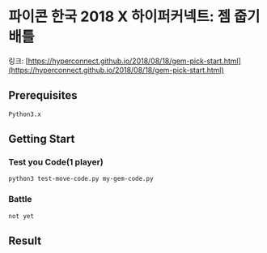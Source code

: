 # 파이콘 한국 2018 X 하이퍼커넥트: 젬 줍기 배틀

링크: [https://hyperconnect.github.io/2018/08/18/gem-pick-start.html](https://hyperconnect.github.io/2018/08/18/gem-pick-start.html)

## Prerequisites

```
Python3.x
```

## Getting Start

### Test you Code(1 player)

```
python3 test-move-code.py my-gem-code.py
```

### Battle

```
not yet
```

## Result




